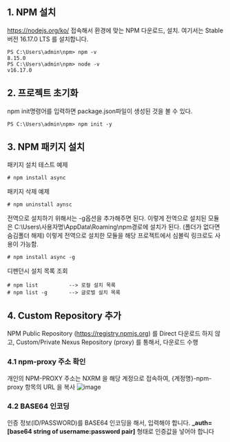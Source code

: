 ## 1. NPM 설치
https://nodejs.org/ko/ 접속해서 환경에 맞는 NPM 다운로드, 설치. 여기서는 Stable 버전 16.17.0 LTS 를 설치합니다.

```
PS C:\Users\admin\npm> npm -v
8.15.0
PS C:\Users\admin\npm> node -v
v16.17.0
```

## 2. 프로젝트 초기화
npm init명령어를 입력하면 package.json파일이 생성된 것을 볼 수 있다.

```
PS C:\Users\admin\npm> npm init -y
```

## 3. NPM 패키지 설치
패키지 설치 테스트 예제
```
# npm install async
```
패키지 삭제 예제
```
# npm uninstall aynsc
```
전역으로 설치하기 위해서는 -g옵션을 추가해주면 된다. 이렇게 전역으로 설치된 모듈은 C:\Users\사용자명\AppData\Roaming\npm경로에 설치가 된다. (폴더가 없다면 숨김폴더 해제) 이렇게 전역으로 설치한 모듈을 해당 프로젝트에서 심볼릭 링크로도 사용이 가능함.
```
# npm install async -g
```
디펜던시 설치 목록 조회
```
# npm list          --> 로컬 설치 목록
# npm list -g       --> 글로벌 설치 목록
```


## 4. Custom Repository 추가
NPM Public Repository (https://registry.npmjs.org) 를 Direct  다운로드 하지 않고, Custom/Private Nexus Repository (proxy) 를 통해서, 다운로드 수행


### 4.1 npm-proxy 주소 확인
개인의 NPM-PROXY 주소는 NXRM 을 해당 계정으로 접속하여, {계정명}-npm-proxy 항목의 URL 을 복사
![image](https://user-images.githubusercontent.com/112323612/187073954-feace66a-3ac8-425a-ae99-f1580a2bff17.png)

### 4.2 BASE64 인코딩
인증 정보(ID/PASSWORD)를 BASE64 인코딩을 해서, 입력해야 합니다. **_auth=[base64 string of username:password pair]** 형태로 인증값을 넣어야 합니다
